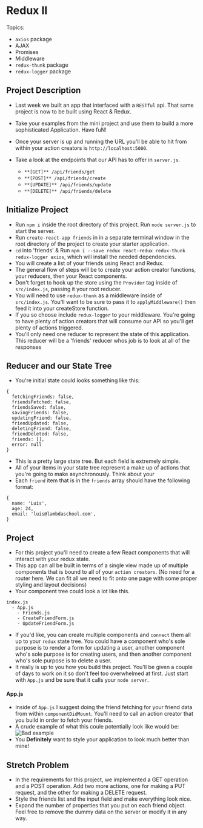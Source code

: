 # Redux II

Topics:

* `axios` package
* AJAX
* Promises
* Middleware
* `redux-thunk` package
* `redux-logger` package

## Project Description

* Last week we built an app that interfaced with a `RESTful` api. That same project is now to be built using React & Redux.
* Take your examples from the mini project and use them to build a more sophisticated Application. Have fuN!
* Once your server is up and running the URL you'll be able to hit from within your action creators is `http://localhost:5000`.
* Take a look at the endpoints that our API has to offer in `server.js`.

  * `**[GET]** /api/friends/get`
  * `**[POST]** /api/friends/create`
  * `**[UPDATE]** /api/friends/update`
  * `**[DELETE]** /api/friends/delete`

## Initialize Project

* Run `npm i` inside the root directory of this project. Run `node server.js` to start the server.
* Run `create-react-app friends` in in a separate terminal window in the root directory of the project to create your starter application.
* `cd` into 'friends' & Run `npm i --save redux react-redux redux-thunk redux-logger axios`, which will install the needed dependencies.
* You will create a list of your friends using React and Redux.
* The general flow of steps will be to create your action creator functions, your reducers, then your React components.
* Don't forget to hook up the store using the `Provider` tag inside of `src/index.js`, passing it your root reducer.
* You will need to use `redux-thunk` as a middleware inside of `src/index.js`. You'll want to be sure to pass it to `applyMiddleware()` then feed it into your createStore function.
* If you so choose include `redux-logger` to your middleware. You're going to have plenty of action creators that will consume our API so you'll get plenty of actions triggered.
* You'll only need one reducer to represent the state of this application. This reducer will be a 'friends' reducer whos job is to look at all of the responses

## Reducer and our State Tree

* You're initial state could looks something like this:

```
{
  fetchingFriends: false,
  friendsFetched: false,
  friendsSaved: false,
  savingFriends: false,
  updatingFriend: false,
  friendUpdated: false,
  deletingFriend: false,
  friendDeleted: false,
  friends: [],
  error: null
}
```

* This is a pretty large state tree. But each field is extremely simple.
* All of your items in your state tree represent a make up of actions that you're going to make asynchronously. Think about your
* Each `friend` item that is in the `friends` array should have the following format:

```
{
  name: 'Luis',
  age: 24,
  email: 'luis@lambdaschool.com',
}
```

## Project

* For this project you'll need to create a few React components that will interact with your redux state.
* This app can all be built in terms of a single view made up of multiple components that is bound to all of your `action creators`. (No need for a router here. We can fit all we need to fit onto one page with some proper styling and layout decisions)
* Your component tree could look a lot like this.

```
index.js
  - App.js
    - Friends.js
    - CreateFriendForm.js
    - UpdateFriendForm.js
```

* If you'd like, you can create multiple components and `connect` them all up to your `redux` state tree. You could have a component who's sole purpose is to render a form for updating a user, another component who's sole purpose is for creating users, and then another component who's sole purpose is to delete a user.
* It really is up to you how you build this project. You'll be given a couple of days to work on it so don't feel too overwhelmed at first. Just start with `App.js` and be sure that it calls your `node server`.

#### App.js

* Inside of `App.js` I suggest doing the friend fetching for your friend data from within `componentDidMount`. You'll need to call an action creator that you build in order to fetch your friends.
* A crude example of what this coule potentially look like would be:
  ![Bad example](https://image.ibb.co/hpg7gw/Screen_Shot_2018_01_24_at_1_07_21_PM.png)
* You **Definitely** want to style your application to look much better than mine!

## Stretch Problem

* In the requirements for this project, we implemented a GET operation and a POST operation. Add two more actions, one for making a PUT request, and the other for making a DELETE request.
* Style the friends list and the input field and make everything look nice.
* Expand the number of properties that you put on each friend object. Feel free to remove the dummy data on the server or modify it in any way.
